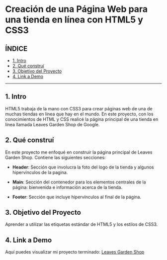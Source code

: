 
# Creación de una Página Web para una tienda en línea con HTML5 y CSS3

## **ÍNDICE**

* [1. Intro](#)
* [2. Qué construí](#)
* [3. Objetivo del Proyecto](#)
* [4. Link a Demo](#)

****

## 1. Intro

HTML5 trabaja de la mano con CSS3 para crear páginas web de una de muchas tiendas en línea que hay en el mundo. En este proyecto, con los conocimientos de HTML y CSS realicé la página principal de una tienda en línea llamada Leaves Garden Shop de Google.

## 2. Qué construí

En este proyecto me enfoqué en construir la página principal de Leaves Garden Shop. Contiene las siguientes secciones:

* **Header**: Sección que involucra la foto del logo de la tienda y algunos hipervínculos de la pagina.

* **Main**: Sección del contenedor para los elementos centrales de la página: bienvenida e información acerca de la tienda.

* **Footer**: Sección que incluye hipervínculos al final de la página.

## 3. Objetivo del Proyecto
Aprender a utilizar las etiquetas estándar de HTML5 y los estilos de CSS3.

## 4. Link a Demo
Aquí puedes visualizar mi proyecto terminado: [Leaves Garden Shop](https://leavesgardenshop.netlify.app/)
